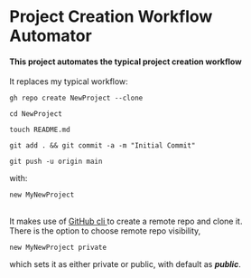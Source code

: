 # Project Creation Workflow Automator

#### This project automates the typical project creation workflow

It replaces my typical workflow:

```
gh repo create NewProject --clone

cd NewProject

touch README.md

git add . && git commit -a -m "Initial Commit"

git push -u origin main
```

with:
```
new MyNewProject
```
\
It makes use of [GitHub cli ](https://cli.github.com/) to create a remote repo and clone it. \
There is the option to choose remote repo visibility,
```
new MyNewProject private
```
which sets it as either private or public, with default as **_public_**.


